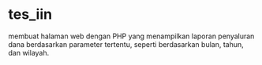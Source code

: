# tes_iin
membuat halaman web dengan PHP yang menampilkan laporan penyaluran dana berdasarkan parameter tertentu, seperti berdasarkan bulan, tahun, dan wilayah.
